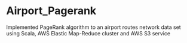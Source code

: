 # Airport_Pagerank
 Implemented PageRank algorithm to an airport routes network data set using Scala, AWS Elastic Map-Reduce cluster and AWS S3 service
